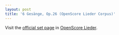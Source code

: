 ```yaml
---
layout: post
title: '6 Gesänge, Op.26 (OpenScore Lieder Corpus)'
---
```


Visit the [official set page] in [OpenScore Lieder].

[official set page]: https://musescore.com/openscore-lieder-corpus/sets/5032887
[OpenScore Lieder]: https://musescore.com/openscore-lieder-corpus

